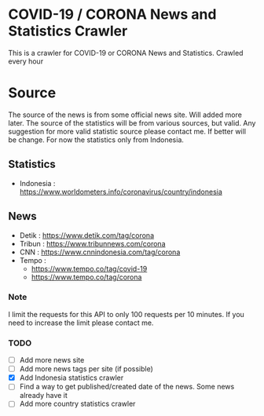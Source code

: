 # COVID-19 / CORONA News and Statistics Crawler

This is a crawler for COVID-19 or CORONA News and Statistics. Crawled every hour

# Source

The source of the news is from some official news site. Will added more later. The source of the statistics will be from various sources, but valid. Any suggestion for more valid statistic source please contact me. If better will be change. For now the statistics only from Indonesia.

## Statistics

- Indonesia : https://www.worldometers.info/coronavirus/country/indonesia

## News

- Detik : https://www.detik.com/tag/corona
- Tribun : https://www.tribunnews.com/corona
- CNN : https://www.cnnindonesia.com/tag/corona
- Tempo : 
  - https://www.tempo.co/tag/covid-19
  - https://www.tempo.co/tag/corona

### Note

I limit the requests for this API to only 100 requests per 10 minutes. If you need to increase the limit please contact me.

### TODO

- [ ] Add more news site
- [ ] Add more news tags per site (if possible)
- [x] Add Indonesia statistics crawler
- [ ] Find a way to get published/created date of the news. Some news already have it
- [ ] Add more country statistics crawler
